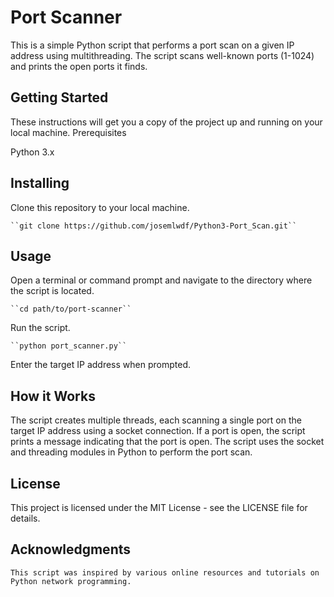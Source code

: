 # Port Scanner

This is a simple Python script that performs a port scan on a given IP address using multithreading. The script scans well-known ports (1-1024) and prints the open ports it finds.
## Getting Started

These instructions will get you a copy of the project up and running on your local machine.
Prerequisites

Python 3.x

## Installing

Clone this repository to your local machine.

    ``git clone https://github.com/josemlwdf/Python3-Port_Scan.git``

## Usage

Open a terminal or command prompt and navigate to the directory where the script is located.


    ``cd path/to/port-scanner``

Run the script.

    ``python port_scanner.py``

Enter the target IP address when prompted.

## How it Works

The script creates multiple threads, each scanning a single port on the target IP address using a socket connection. If a port is open, the script prints a message indicating that the port is open. The script uses the socket and threading modules in Python to perform the port scan.

## License

This project is licensed under the MIT License - see the LICENSE file for details.

## Acknowledgments

    This script was inspired by various online resources and tutorials on Python network programming.

